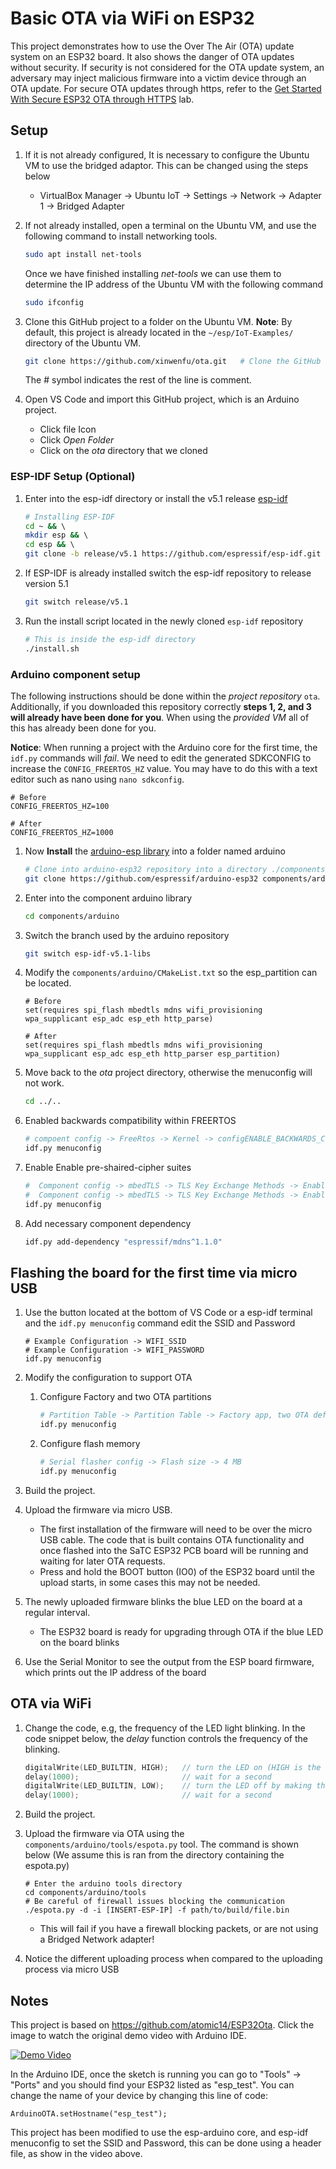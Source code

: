 # Basic OTA via WiFi on ESP32

This project demonstrates how to use the Over The Air (OTA) update system on an ESP32 board. It also shows the danger of OTA updates without security. If security is not considered for the OTA update system, an adversary may inject malicious firmware into a victim device through an OTA update. For secure OTA updates through https, refer to the [Get Started With Secure ESP32 OTA through HTTPS](https://github.com/PBearson/Get-Started-With-ESP32-OTA) lab.


## Setup 
1. If it is not already configured, It is necessary to configure the Ubuntu VM to use the bridged adaptor. This can be changed using the steps below
   * VirtualBox Manager -> Ubuntu IoT -> Settings -> Network -> Adapter 1 -> Bridged Adapter

2. If not already installed, open a terminal on the Ubuntu VM, and use the following command to install networking tools.
   ```sh 
   sudo apt install net-tools
   ```

   Once we have finished installing *net-tools* we can use them to determine the IP address of the Ubuntu VM with the following command
   ```sh
   sudo ifconfig
   ```

3. Clone this GitHub project to a folder on the Ubuntu VM.
   **Note**: By default, this project is already located in the ``` ~/esp/IoT-Examples/ ``` directory of the Ubuntu VM.

   ```sh
   git clone https://github.com/xinwenfu/ota.git   # Clone the GitHub repository
   ```
   The # symbol indicates the rest of the line is comment.

4. Open VS Code and import this GitHub project, which is an Arduino project.
   - Click file Icon
   - Click *Open Folder* 
   - Click on the *ota* directory that we cloned

### ESP-IDF Setup (Optional)
1. Enter into the esp-idf directory or install the v5.1 release [esp-idf](https://docs.espressif.com/projects/esp-idf/en/v5.1/esp32/get-started/index.html#installation)
    ```sh
    # Installing ESP-IDF
    cd ~ && \                                                           # Enter into the home directory
    mkdir esp && \                                                      # Create esp folder
    cd esp && \                                                         # Enter into the esp folder
    git clone -b release/v5.1 https://github.com/espressif/esp-idf.git  # Clone esp-idf
    ```
2. If ESP-IDF is already installed switch the esp-idf repository to release version 5.1 
    ```sh 
    git switch release/v5.1
    ```
3. Run the install script located in the newly cloned ``` esp-idf ``` repository
    ```sh
    # This is inside the esp-idf directory
    ./install.sh
    ```

### Arduino component setup
The following instructions should be done within the *project repository* ``` ota ```. Additionally, if you downloaded this repository correctly **steps 1, 2, and 3 will already have been done for you**. When using the *provided VM* all of this has already been done for you.


**Notice**: When running a project with the Arduino core for the first time, the ``` idf.py ``` commands will *fail*. We need to edit the generated SDKCONFIG to increase the ``` CONFIG_FREERTOS_HZ ``` value. You may have to do this with a text editor such as nano using ``` nano sdkconfig ```.
``` 
# Before 
CONFIG_FREERTOS_HZ=100

# After 
CONFIG_FREERTOS_HZ=1000
```

1. Now **Install** the [arduino-esp library](https://github.com/espressif/arduino-esp32) into a folder named arduino
    ```sh
    # Clone into arduino-esp32 repository into a directory ./components/arduino
    git clone https://github.com/espressif/arduino-esp32 components/arduino  # Clone arduino core
    ```
2. Enter into the component arduino library
    ```sh
    cd components/arduino 
    ```
3. Switch the branch used by the arduino repository
    ```sh
    git switch esp-idf-v5.1-libs
    ```
4. Modify the ``` components/arduino/CMakeList.txt ``` so the esp_partition can be located.
    ```
    # Before
    set(requires spi_flash mbedtls mdns wifi_provisioning wpa_supplicant esp_adc esp_eth http_parse)

    # After
    set(requires spi_flash mbedtls mdns wifi_provisioning wpa_supplicant esp_adc esp_eth http_parser esp_partition)
    ``` 
5. Move back to the *ota* project directory, otherwise the menuconfig will not work.
    ```sh
    cd ../..
    ```
6. Enabled backwards compatibility within FREERTOS
    ```sh
    # compoent config -> FreeRtos -> Kernel -> configENABLE_BACKWARDS_COMPATIBILITY 
    idf.py menuconfig 
    ```
7.  Enable Enable pre-shaired-cipher suites 
    ```sh
    #  Component config -> mbedTLS -> TLS Key Exchange Methods -> Enable pre shared-key ciphersuites
    #  Component config -> mbedTLS -> TLS Key Exchange Methods -> Enable PSK based ciphersuite modes
    idf.py menuconfig   
    ```
8. Add necessary component dependency
    ```sh
    idf.py add-dependency "espressif/mdns^1.1.0"
    ```

## Flashing the board for the first time via micro USB

1. Use the button located at the bottom of VS Code or a esp-idf terminal and the ``` idf.py menuconfig ``` command edit the SSID and Password 
   ```
   # Example Configuration -> WIFI_SSID
   # Example Configuration -> WIFI_PASSWORD
   idf.py menuconfig
   ```
2. Modify the configuration to support OTA
   1. Configure Factory and two OTA partitions
      ```sh
      # Partition Table -> Partition Table -> Factory app, two OTA definitions
      idf.py menuconfig
      ```
   2. Configure flash memory
      ```sh
      # Serial flasher config -> Flash size -> 4 MB
      idf.py menuconfig
      ```
3. Build the project.
4. Upload the firmware via micro USB.
   - The first installation of the firmware will need to be over the micro USB cable. The code that is built contains OTA functionality and once flashed into the SaTC ESP32 PCB board will be running and waiting for later OTA requests.
   - Press and hold the BOOT button (IO0) of the ESP32 board until the upload starts, in some cases this may not be needed.

5. The newly uploaded firmware blinks the blue LED on the board at a regular interval.
   - The ESP32 board is ready for upgrading through OTA if the blue LED on the board blinks

6. Use the Serial Monitor to see the output from the ESP board firmware, which prints out the IP address of the board

## OTA via WiFi

1. Change the code, e.g, the frequency of the LED light blinking. In the code snippet below, the *delay* function controls the frequency of the blinking.

   ```c
   digitalWrite(LED_BUILTIN, HIGH);   // turn the LED on (HIGH is the voltage level)
   delay(1000);                       // wait for a second
   digitalWrite(LED_BUILTIN, LOW);    // turn the LED off by making the voltage LOW
   delay(1000);                       // wait for a second
   ```
2. Build the project.
3. Upload the firmware via OTA using the ``` components/arduino/tools/espota.py ``` tool. The command is shown below (We assume this is ran from the directory containing the espota.py)
   ```
   # Enter the arduino tools directory
   cd components/arduino/tools
   # Be careful of firewall issues blocking the communication
   ./espota.py -d -i [INSERT-ESP-IP] -f path/to/build/file.bin
   ```
   * This will fail if you have a firewall blocking packets, or are not using a Bridged Network adapter!
4.  Notice the different uploading process when compared to the uploading process via micro USB


## Notes

This project is based on https://github.com/atomic14/ESP32Ota. 
Click the image to watch the original demo video with Arduino IDE.

[![Demo Video](https://img.youtube.com/vi/_bMsrxiyuHs/0.jpg)](https://www.youtube.com/watch?v=_bMsrxiyuHs)

In the Arduino IDE, once the sketch is running you can go to "Tools" -> "Ports" and you should find your ESP32 listed as "esp_test". You can change the name of your device by changing this line of code:
```
ArduinoOTA.setHostname("esp_test");
```

This project has been modified to use the esp-arduino core, and esp-idf menuconfig to set the SSID and Password, this can be done using a header file, as show in the video above. 
